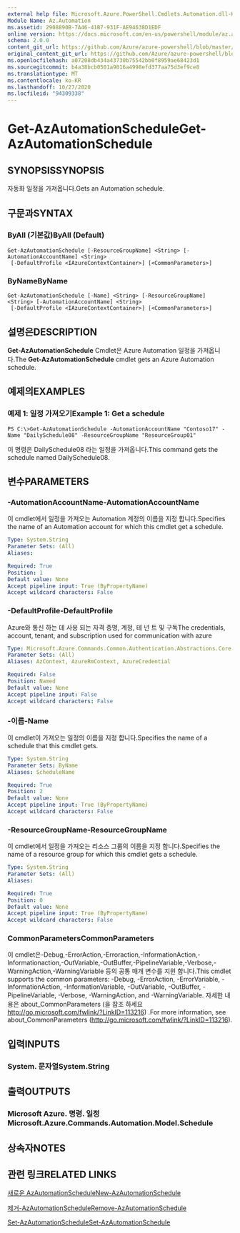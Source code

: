 ```yaml
---
external help file: Microsoft.Azure.PowerShell.Cmdlets.Automation.dll-Help.xml
Module Name: Az.Automation
ms.assetid: 2908890B-7A46-41B7-931F-AE94638D1EDF
online version: https://docs.microsoft.com/en-us/powershell/module/az.automation/get-azautomationschedule
schema: 2.0.0
content_git_url: https://github.com/Azure/azure-powershell/blob/master/src/Automation/Automation/help/Get-AzAutomationSchedule.md
original_content_git_url: https://github.com/Azure/azure-powershell/blob/master/src/Automation/Automation/help/Get-AzAutomationSchedule.md
ms.openlocfilehash: a07208db434a43730b75542bb0f8959ae68423d1
ms.sourcegitcommit: b4a38bcb0501a9016a4998efd377aa75d3ef9ce8
ms.translationtype: MT
ms.contentlocale: ko-KR
ms.lasthandoff: 10/27/2020
ms.locfileid: "94309338"
---
```

# <span data-ttu-id="2716b-101">Get-AzAutomationSchedule</span><span class="sxs-lookup"><span data-stu-id="2716b-101">Get-AzAutomationSchedule</span></span>

## <span data-ttu-id="2716b-102">SYNOPSIS</span><span class="sxs-lookup"><span data-stu-id="2716b-102">SYNOPSIS</span></span>
<span data-ttu-id="2716b-103">자동화 일정을 가져옵니다.</span><span class="sxs-lookup"><span data-stu-id="2716b-103">Gets an Automation schedule.</span></span>

## <span data-ttu-id="2716b-104">구문과</span><span class="sxs-lookup"><span data-stu-id="2716b-104">SYNTAX</span></span>

### <span data-ttu-id="2716b-105">ByAll (기본값)</span><span class="sxs-lookup"><span data-stu-id="2716b-105">ByAll (Default)</span></span>
```
Get-AzAutomationSchedule [-ResourceGroupName] <String> [-AutomationAccountName] <String>
 [-DefaultProfile <IAzureContextContainer>] [<CommonParameters>]
```

### <span data-ttu-id="2716b-106">ByName</span><span class="sxs-lookup"><span data-stu-id="2716b-106">ByName</span></span>
```
Get-AzAutomationSchedule [-Name] <String> [-ResourceGroupName] <String> [-AutomationAccountName] <String>
 [-DefaultProfile <IAzureContextContainer>] [<CommonParameters>]
```

## <span data-ttu-id="2716b-107">설명은</span><span class="sxs-lookup"><span data-stu-id="2716b-107">DESCRIPTION</span></span>
<span data-ttu-id="2716b-108">**Get-AzAutomationSchedule** Cmdlet은 Azure Automation 일정을 가져옵니다.</span><span class="sxs-lookup"><span data-stu-id="2716b-108">The **Get-AzAutomationSchedule** cmdlet gets an Azure Automation schedule.</span></span>

## <span data-ttu-id="2716b-109">예제의</span><span class="sxs-lookup"><span data-stu-id="2716b-109">EXAMPLES</span></span>

### <span data-ttu-id="2716b-110">예제 1: 일정 가져오기</span><span class="sxs-lookup"><span data-stu-id="2716b-110">Example 1: Get a schedule</span></span>
```
PS C:\>Get-AzAutomationSchedule -AutomationAccountName "Contoso17" -Name "DailySchedule08" -ResourceGroupName "ResourceGroup01"
```

<span data-ttu-id="2716b-111">이 명령은 DailySchedule08 라는 일정을 가져옵니다.</span><span class="sxs-lookup"><span data-stu-id="2716b-111">This command gets the schedule named DailySchedule08.</span></span>

## <span data-ttu-id="2716b-112">변수</span><span class="sxs-lookup"><span data-stu-id="2716b-112">PARAMETERS</span></span>

### <span data-ttu-id="2716b-113">-AutomationAccountName</span><span class="sxs-lookup"><span data-stu-id="2716b-113">-AutomationAccountName</span></span>
<span data-ttu-id="2716b-114">이 cmdlet에서 일정을 가져오는 Automation 계정의 이름을 지정 합니다.</span><span class="sxs-lookup"><span data-stu-id="2716b-114">Specifies the name of an Automation account for which this cmdlet get a schedule.</span></span>

```yaml
Type: System.String
Parameter Sets: (All)
Aliases:

Required: True
Position: 1
Default value: None
Accept pipeline input: True (ByPropertyName)
Accept wildcard characters: False
```

### <span data-ttu-id="2716b-115">-DefaultProfile</span><span class="sxs-lookup"><span data-stu-id="2716b-115">-DefaultProfile</span></span>
<span data-ttu-id="2716b-116">Azure와 통신 하는 데 사용 되는 자격 증명, 계정, 테 넌 트 및 구독</span><span class="sxs-lookup"><span data-stu-id="2716b-116">The credentials, account, tenant, and subscription used for communication with azure</span></span>

```yaml
Type: Microsoft.Azure.Commands.Common.Authentication.Abstractions.Core.IAzureContextContainer
Parameter Sets: (All)
Aliases: AzContext, AzureRmContext, AzureCredential

Required: False
Position: Named
Default value: None
Accept pipeline input: False
Accept wildcard characters: False
```

### <span data-ttu-id="2716b-117">-이름</span><span class="sxs-lookup"><span data-stu-id="2716b-117">-Name</span></span>
<span data-ttu-id="2716b-118">이 cmdlet이 가져오는 일정의 이름을 지정 합니다.</span><span class="sxs-lookup"><span data-stu-id="2716b-118">Specifies the name of a schedule that this cmdlet gets.</span></span>

```yaml
Type: System.String
Parameter Sets: ByName
Aliases: ScheduleName

Required: True
Position: 2
Default value: None
Accept pipeline input: True (ByPropertyName)
Accept wildcard characters: False
```

### <span data-ttu-id="2716b-119">-ResourceGroupName</span><span class="sxs-lookup"><span data-stu-id="2716b-119">-ResourceGroupName</span></span>
<span data-ttu-id="2716b-120">이 cmdlet에서 일정을 가져오는 리소스 그룹의 이름을 지정 합니다.</span><span class="sxs-lookup"><span data-stu-id="2716b-120">Specifies the name of a resource group for which this cmdlet gets a schedule.</span></span>

```yaml
Type: System.String
Parameter Sets: (All)
Aliases:

Required: True
Position: 0
Default value: None
Accept pipeline input: True (ByPropertyName)
Accept wildcard characters: False
```

### <span data-ttu-id="2716b-121">CommonParameters</span><span class="sxs-lookup"><span data-stu-id="2716b-121">CommonParameters</span></span>
<span data-ttu-id="2716b-122">이 cmdlet은-Debug,-ErrorAction,-Erroraction,-InformationAction,-Informationaction,-OutVariable,-OutBuffer,-PipelineVariable,-Verbose,-WarningAction,-WarningVariable 등의 공통 매개 변수를 지원 합니다.</span><span class="sxs-lookup"><span data-stu-id="2716b-122">This cmdlet supports the common parameters: -Debug, -ErrorAction, -ErrorVariable, -InformationAction, -InformationVariable, -OutVariable, -OutBuffer, -PipelineVariable, -Verbose, -WarningAction, and -WarningVariable.</span></span> <span data-ttu-id="2716b-123">자세한 내용은 about_CommonParameters (을 참조 하세요 http://go.microsoft.com/fwlink/?LinkID=113216) .</span><span class="sxs-lookup"><span data-stu-id="2716b-123">For more information, see about_CommonParameters (http://go.microsoft.com/fwlink/?LinkID=113216).</span></span>

## <span data-ttu-id="2716b-124">입력</span><span class="sxs-lookup"><span data-stu-id="2716b-124">INPUTS</span></span>

### <span data-ttu-id="2716b-125">System. 문자열</span><span class="sxs-lookup"><span data-stu-id="2716b-125">System.String</span></span>

## <span data-ttu-id="2716b-126">출력</span><span class="sxs-lookup"><span data-stu-id="2716b-126">OUTPUTS</span></span>

### <span data-ttu-id="2716b-127">Microsoft Azure. 명령. 일정</span><span class="sxs-lookup"><span data-stu-id="2716b-127">Microsoft.Azure.Commands.Automation.Model.Schedule</span></span>

## <span data-ttu-id="2716b-128">상속자</span><span class="sxs-lookup"><span data-stu-id="2716b-128">NOTES</span></span>

## <span data-ttu-id="2716b-129">관련 링크</span><span class="sxs-lookup"><span data-stu-id="2716b-129">RELATED LINKS</span></span>

[<span data-ttu-id="2716b-130">새로운 AzAutomationSchedule</span><span class="sxs-lookup"><span data-stu-id="2716b-130">New-AzAutomationSchedule</span></span>](./New-AzAutomationSchedule.md)

[<span data-ttu-id="2716b-131">제거-AzAutomationSchedule</span><span class="sxs-lookup"><span data-stu-id="2716b-131">Remove-AzAutomationSchedule</span></span>](./Remove-AzAutomationSchedule.md)

[<span data-ttu-id="2716b-132">Set-AzAutomationSchedule</span><span class="sxs-lookup"><span data-stu-id="2716b-132">Set-AzAutomationSchedule</span></span>](./Set-AzAutomationSchedule.md)


